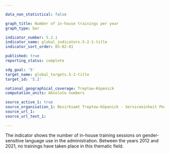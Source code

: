 ```yaml
---

data_non_statistical: false

graph_title: Number of in-house trainings per year
graph_type: bar

indicator_number: 5.2.1
indicator_name: global_indicators.5-2-1-title
indicator_sort_order: 05-02-01

published: true
reporting_status: complete

sdg_goal: '5'
target_name: global_targets.5-2-title
target_id: '5.2'

national_geographical_coverage: Treptow-Köpenick
computation_units: Absolute numbers

source_active_1: true
source_organisation_1: Bezirksamt Treptow-Köpenick - Serviceeinheit Personal und Finanzen
source_url_1:
source_url_text_1: 

---
```


The indicator shows the number of in-house training sessions on gender-sensitive language use in the administration. Between the years 2012 and 2021, no trainings have taken place in this thematic field.
